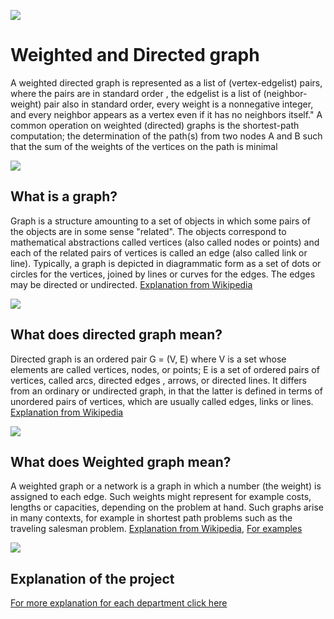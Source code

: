 ![](https://www.ariel.ac.il/wp/site/wp-content/uploads/sites/3/2018/07/Ariel_U_logo2.jpg)

# Weighted and Directed graph 
A weighted directed graph  is represented as a list of (vertex-edgelist) pairs, where the pairs are in standard order , the edgelist is a list of (neighbor-weight) pair also in standard order, every weight is a nonnegative integer, and every neighbor appears as a vertex even if it has no neighbors itself."
A common operation on weighted (directed) graphs is the shortest-path computation; the determination of the path(s) from two nodes A and B such that the sum of the weights of the vertices on the path is minimal

![](https://i.stack.imgur.com/hF3mQ.png)

## What is a graph?
Graph is a structure amounting to a set of objects in which some pairs of the objects are in some sense "related". The objects correspond to mathematical abstractions called vertices (also called nodes or points) and each of the related pairs of vertices is called an edge (also called link or line). Typically, a graph is depicted in diagrammatic form as a set of dots or circles for the vertices, joined by lines or curves for the edges. The edges may be directed or undirected. 
[Explanation from Wikipedia](https://en.wikipedia.org/wiki/Graph_(discrete_mathematics))

![](https://upload.wikimedia.org/wikipedia/commons/thumb/5/5b/6n-graf.svg/1280px-6n-graf.svg.png)




## What does directed graph mean?
Directed graph is an ordered pair G = (V, E) where
V is a set whose elements are called vertices, nodes, or points;
E is a set of ordered pairs of vertices, called arcs, directed edges , arrows, or directed lines.
It differs from an ordinary or undirected graph, in that the latter is defined in terms of unordered pairs of vertices, which are usually called edges, links or lines.
[Explanation from Wikipedia](https://en.wikipedia.org/wiki/Directed_graph)


![](https://upload.wikimedia.org/wikipedia/commons/thumb/5/51/Directed_graph.svg/1280px-Directed_graph.svg.png)


## What does Weighted graph mean?
A weighted graph or a network is a graph in which a number (the weight) is assigned to each edge. Such weights might represent for example costs, lengths or capacities, depending on the problem at hand. Such graphs arise in many contexts, for example in shortest path problems such as the traveling salesman problem.
[Explanation from Wikipedia](https://he.wikipedia.org/wiki/%D7%92%D7%A8%D7%A3_%D7%9E%D7%9E%D7%95%D7%A9%D7%A7%D7%9C),
[For examples](http://www.mathcs.emory.edu/~cheung/Courses/171/Syllabus/11-Graph/weighted.html)


![](https://upload.wikimedia.org/wikipedia/he/a/a1/Weighted_graph.jpeg)

## Explanation of the project
[For more explanation for each department click here](https://github.com/nivk99/OOP_Ex2/wiki)
